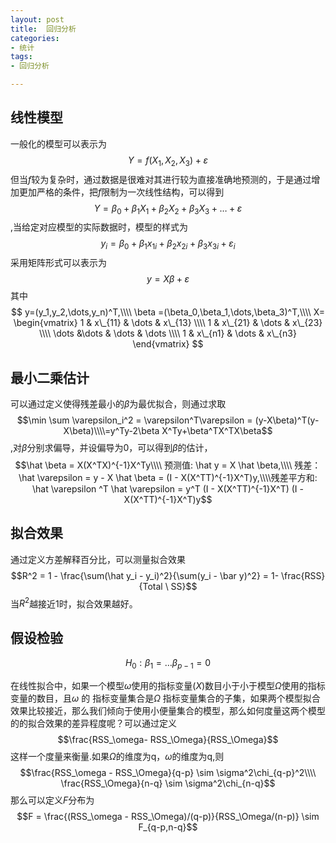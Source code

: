 ```yaml
---
layout: post
title:  回归分析
categories:
- 统计
tags:
- 回归分析

---
```


## 线性模型
一般化的模型可以表示为$$Y=f(X_1,X_2,X_3)+\varepsilon$$ 但当$f$较为复杂时，通过数据是很难对其进行较为直接准确地预测的，于是通过增加更加严格的条件，把$f$限制为一次线性结构，可以得到$$Y=\beta_0 + \beta_1X_1+\beta_2X_2+\beta_3X_3+ \dots +\varepsilon$$,当给定对应模型的实际数据时，模型的样式为$$y_i = \beta_0 + \beta_1x_{1i} +\beta_2x_{2i} + \beta_3x_{3i}+\varepsilon_i$$ 采用矩阵形式可以表示为$$y=X\beta + \varepsilon$$其中 
$$
y=(y_1,y_2,\dots,y_n)^T,\\\\
\beta =(\beta_0,\beta_1,\dots,\beta_3)^T,\\\\
X= \begin{vmatrix}
1 & x\_{11} & \dots & x\_{13} \\\\
1 & x\_{21} & \dots & x\_{23} \\\\
\dots &\dots & \dots & \dots \\\\
1 & x\_{n1} & \dots & x\_{n3}
\end{vmatrix} 
$$

## 最小二乘估计
可以通过定义使得残差最小的$\beta$为最优拟合，则通过求取
 $$\min \sum \varepsilon_i^2 = \varepsilon^T\varepsilon = (y-X\beta)^T(y-X\beta)\\\\=y^Ty-2\beta X^Ty+\beta^TX^TX\beta$$,对$\beta$分别求偏导，并设偏导为0，可以得到$\beta$的估计，$$\hat \beta = X(X^TX)^{-1}X^Ty\\\\ 预测值: \hat y = X \hat \beta,\\\\ 残差： \hat \varepsilon = y - X \hat \beta = (I - X(X^TT)^{-1}X^T)y,\\\\残差平方和: \hat \varepsilon ^T \hat \varepsilon = y^T (I - X(X^TT)^{-1}X^T) (I - X(X^TT)^{-1}X^T)y$$


##  拟合效果

通过定义方差解释百分比，可以测量拟合效果$$R^2 = 1 - \frac{\sum(\hat y_i - y_i)^2}{\sum(y_i - \bar y)^2} = 1- \frac{RSS}{Total \ SS}$$ 当$R^2$越接近1时，拟合效果越好。


## 假设检验
$$H_0 : \beta_1 = \dots \beta_{p-1} =0$$

在线性拟合中，如果一个模型$\omega$使用的指标变量$(X)$数目小于小于模型$\Omega$使用的指标变量的数目，且$\omega$ 的 指标变量集合是$\Omega$ 指标变量集合的子集，如果两个模型拟合效果比较接近，那么我们倾向于使用小便量集合的模型，那么如何度量这两个模型的的拟合效果的差异程度呢？可以通过定义$$\frac{RSS_\omega- RSS_\Omega}{RSS_\Omega}$$这样一个度量来衡量.如果$\Omega$的维度为q，$\omega$的维度为q,则$$\frac{RSS_\omega - RSS_\Omega}{q-p} \sim \sigma^2\chi_{q-p}^2\\\\ \frac{RSS_\Omega}{n-q} \sim \sigma^2\chi_{n-q}$$那么可以定义$F$分布为$$F = \frac{(RSS_\omega - RSS_\Omega)/(q-p)}{RSS_\Omega/(n-p)} \sim F_{q-p,n-q}$$